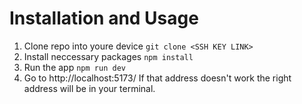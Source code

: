 # Installation and Usage
1. Clone repo into youre device
```git clone <SSH KEY LINK>```
2. Install neccessary packages
```npm install```
3. Run the app
```npm run dev```
4. Go to http://localhost:5173/
  If that address doesn't work the right address will be in your terminal.
